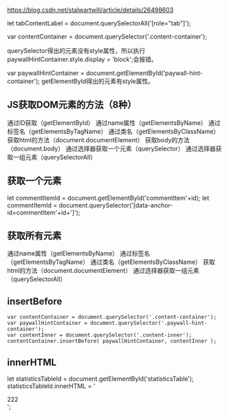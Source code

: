 https://blog.csdn.net/stalwartwill/article/details/26498603

let tabContentLabel = document.querySelectorAll('[role="tab"]');

var contentContainer = document.querySelector('.content-container');

querySelector得出的元素没有style属性，所以执行
paywallHintContainer.style.display = 'block';会报错。

var paywallHintContainer = document.getElementById('paywall-hint-container');
getElementById得出的元素有style属性。

## JS获取DOM元素的方法（8种）

通过ID获取（getElementById）
通过name属性（getElementsByName）
通过标签名（getElementsByTagName）
通过类名（getElementsByClassName）
获取html的方法（document.documentElement）
获取body的方法（document.body）
通过选择器获取一个元素（querySelector）
通过选择器获取一组元素（querySelectorAll）

## 获取一个元素
 let commentItemId = document.getElementById('commentItem'+id);
 let commentItemId = document.querySelector('[data-anchor-id=commentItem'+id+']');
## 获取所有元素
通过name属性（getElementsByName）
通过标签名（getElementsByTagName）
通过类名（getElementsByClassName）
获取html的方法（document.documentElement）
通过选择器获取一组元素（querySelectorAll）

## insertBefore
```
var contentContainer = document.querySelector('.content-container');
var paywallHintContainer = document.querySelector('.paywall-hint-container');
var contentInner = document.querySelector('.content-inner');
contentContainer.insertBefore( paywallHintContainer, contentInner );
```

## innerHTML
let statisticsTableId = document.getElementById('statisticsTable');
statisticsTableId.innerHTML = '<div>222</div>';